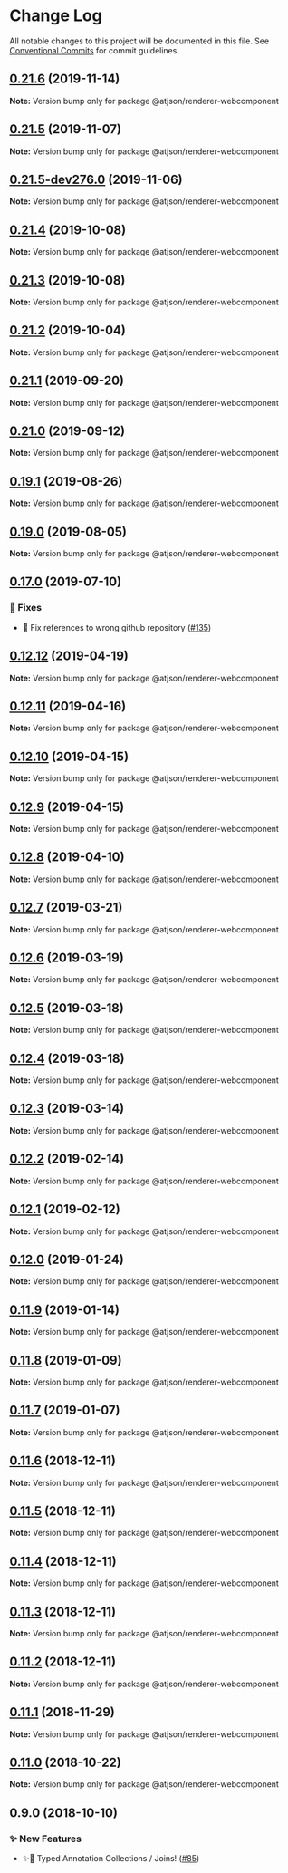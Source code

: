 # Change Log

All notable changes to this project will be documented in this file.
See [Conventional Commits](https://conventionalcommits.org) for commit guidelines.

## [0.21.6](https://github.com/CondeNast/atjson/compare/@atjson/renderer-webcomponent@0.21.5...@atjson/renderer-webcomponent@0.21.6) (2019-11-14)

**Note:** Version bump only for package @atjson/renderer-webcomponent





## [0.21.5](https://github.com/CondeNast/atjson/compare/@atjson/renderer-webcomponent@0.21.4...@atjson/renderer-webcomponent@0.21.5) (2019-11-07)

**Note:** Version bump only for package @atjson/renderer-webcomponent

## [0.21.5-dev276.0](https://github.com/CondeNast/atjson/compare/@atjson/renderer-webcomponent@0.21.4...@atjson/renderer-webcomponent@0.21.5-dev276.0) (2019-11-06)

**Note:** Version bump only for package @atjson/renderer-webcomponent

## [0.21.4](https://github.com/CondeNast/atjson/compare/@atjson/renderer-webcomponent@0.21.3...@atjson/renderer-webcomponent@0.21.4) (2019-10-08)

**Note:** Version bump only for package @atjson/renderer-webcomponent

## [0.21.3](https://github.com/CondeNast-Copilot/atjson/compare/@atjson/renderer-webcomponent@0.21.2...@atjson/renderer-webcomponent@0.21.3) (2019-10-08)

**Note:** Version bump only for package @atjson/renderer-webcomponent

## [0.21.2](https://github.com/CondeNast-Copilot/atjson/compare/@atjson/renderer-webcomponent@0.21.1...@atjson/renderer-webcomponent@0.21.2) (2019-10-04)

**Note:** Version bump only for package @atjson/renderer-webcomponent

## [0.21.1](https://github.com/CondeNast/atjson/compare/@atjson/renderer-webcomponent@0.21.0...@atjson/renderer-webcomponent@0.21.1) (2019-09-20)

**Note:** Version bump only for package @atjson/renderer-webcomponent

## [0.21.0](https://github.com/CondeNast/atjson/compare/@atjson/renderer-webcomponent@0.19.1...@atjson/renderer-webcomponent@0.21.0) (2019-09-12)

**Note:** Version bump only for package @atjson/renderer-webcomponent

## [0.19.1](https://github.com/CondeNast-Copilot/atjson/compare/@atjson/renderer-webcomponent@0.19.0...@atjson/renderer-webcomponent@0.19.1) (2019-08-26)

**Note:** Version bump only for package @atjson/renderer-webcomponent

## [0.19.0](https://github.com/CondeNast-Copilot/atjson/compare/@atjson/renderer-webcomponent@0.17.0...@atjson/renderer-webcomponent@0.19.0) (2019-08-05)

**Note:** Version bump only for package @atjson/renderer-webcomponent

## [0.17.0](https://github.com/CondeNast-Copilot/atjson/compare/@atjson/renderer-webcomponent@0.12.12...@atjson/renderer-webcomponent@0.17.0) (2019-07-10)

### 🐛 Fixes

- 🐞 Fix references to wrong github repository ([#135](https://github.com/CondeNast-Copilot/atjson/issues/135))

## [0.12.12](https://github.com/CondeNast/atjson/compare/@atjson/renderer-webcomponent@0.12.11...@atjson/renderer-webcomponent@0.12.12) (2019-04-19)

**Note:** Version bump only for package @atjson/renderer-webcomponent

## [0.12.11](https://github.com/CondeNast/atjson/compare/@atjson/renderer-webcomponent@0.12.10...@atjson/renderer-webcomponent@0.12.11) (2019-04-16)

**Note:** Version bump only for package @atjson/renderer-webcomponent

## [0.12.10](https://github.com/CondeNast/atjson/compare/@atjson/renderer-webcomponent@0.12.9...@atjson/renderer-webcomponent@0.12.10) (2019-04-15)

**Note:** Version bump only for package @atjson/renderer-webcomponent

## [0.12.9](https://github.com/CondeNast/atjson/compare/@atjson/renderer-webcomponent@0.12.8...@atjson/renderer-webcomponent@0.12.9) (2019-04-15)

**Note:** Version bump only for package @atjson/renderer-webcomponent

## [0.12.8](https://github.com/CondeNast/atjson/compare/@atjson/renderer-webcomponent@0.12.7...@atjson/renderer-webcomponent@0.12.8) (2019-04-10)

**Note:** Version bump only for package @atjson/renderer-webcomponent

## [0.12.7](https://github.com/CondeNast/atjson/compare/@atjson/renderer-webcomponent@0.12.6...@atjson/renderer-webcomponent@0.12.7) (2019-03-21)

**Note:** Version bump only for package @atjson/renderer-webcomponent

## [0.12.6](https://github.com/CondeNast/atjson/compare/@atjson/renderer-webcomponent@0.12.5...@atjson/renderer-webcomponent@0.12.6) (2019-03-19)

**Note:** Version bump only for package @atjson/renderer-webcomponent

## [0.12.5](https://github.com/CondeNast/atjson/compare/@atjson/renderer-webcomponent@0.12.4...@atjson/renderer-webcomponent@0.12.5) (2019-03-18)

**Note:** Version bump only for package @atjson/renderer-webcomponent

## [0.12.4](https://github.com/CondeNast/atjson/compare/@atjson/renderer-webcomponent@0.12.3...@atjson/renderer-webcomponent@0.12.4) (2019-03-18)

**Note:** Version bump only for package @atjson/renderer-webcomponent

## [0.12.3](https://github.com/CondeNast/atjson/compare/@atjson/renderer-webcomponent@0.12.2...@atjson/renderer-webcomponent@0.12.3) (2019-03-14)

**Note:** Version bump only for package @atjson/renderer-webcomponent

## [0.12.2](https://github.com/CondeNast/atjson/compare/@atjson/renderer-webcomponent@0.12.1...@atjson/renderer-webcomponent@0.12.2) (2019-02-14)

**Note:** Version bump only for package @atjson/renderer-webcomponent

## [0.12.1](https://github.com/CondeNast/atjson/compare/@atjson/renderer-webcomponent@0.12.0...@atjson/renderer-webcomponent@0.12.1) (2019-02-12)

**Note:** Version bump only for package @atjson/renderer-webcomponent

## [0.12.0](https://github.com/CondeNast/atjson/compare/@atjson/renderer-webcomponent@0.11.9...@atjson/renderer-webcomponent@0.12.0) (2019-01-24)

**Note:** Version bump only for package @atjson/renderer-webcomponent

## [0.11.9](https://github.com/CondeNast/atjson/compare/@atjson/renderer-webcomponent@0.11.8...@atjson/renderer-webcomponent@0.11.9) (2019-01-14)

**Note:** Version bump only for package @atjson/renderer-webcomponent

## [0.11.8](https://github.com/CondeNast/atjson/compare/@atjson/renderer-webcomponent@0.11.7...@atjson/renderer-webcomponent@0.11.8) (2019-01-09)

**Note:** Version bump only for package @atjson/renderer-webcomponent

## [0.11.7](https://github.com/CondeNast/atjson/compare/@atjson/renderer-webcomponent@0.11.6...@atjson/renderer-webcomponent@0.11.7) (2019-01-07)

**Note:** Version bump only for package @atjson/renderer-webcomponent

## [0.11.6](https://github.com/CondeNast/atjson/compare/@atjson/renderer-webcomponent@0.11.5...@atjson/renderer-webcomponent@0.11.6) (2018-12-11)

**Note:** Version bump only for package @atjson/renderer-webcomponent

## [0.11.5](https://github.com/CondeNast/atjson/compare/@atjson/renderer-webcomponent@0.11.4...@atjson/renderer-webcomponent@0.11.5) (2018-12-11)

**Note:** Version bump only for package @atjson/renderer-webcomponent

## [0.11.4](https://github.com/CondeNast/atjson/compare/@atjson/renderer-webcomponent@0.11.3...@atjson/renderer-webcomponent@0.11.4) (2018-12-11)

**Note:** Version bump only for package @atjson/renderer-webcomponent

## [0.11.3](https://github.com/CondeNast/atjson/compare/@atjson/renderer-webcomponent@0.11.2...@atjson/renderer-webcomponent@0.11.3) (2018-12-11)

**Note:** Version bump only for package @atjson/renderer-webcomponent

## [0.11.2](https://github.com/CondeNast/atjson/compare/@atjson/renderer-webcomponent@0.11.1...@atjson/renderer-webcomponent@0.11.2) (2018-12-11)

**Note:** Version bump only for package @atjson/renderer-webcomponent

## [0.11.1](https://github.com/CondeNast/atjson/compare/@atjson/renderer-webcomponent@0.11.0...@atjson/renderer-webcomponent@0.11.1) (2018-11-29)

**Note:** Version bump only for package @atjson/renderer-webcomponent

## [0.11.0](https://github.com/CondeNast/atjson/compare/@atjson/renderer-webcomponent@0.9.0...@atjson/renderer-webcomponent@0.11.0) (2018-10-22)

**Note:** Version bump only for package @atjson/renderer-webcomponent

## 0.9.0 (2018-10-10)

### ✨ New Features

- ✨🤠 Typed Annotation Collections / Joins! ([#85](https://github.com/CondeNast/atjson/issues/85))
